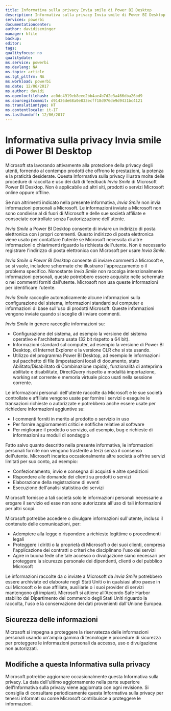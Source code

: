 ```yaml
---
title: Informativa sulla privacy Invia smile di Power BI Desktop
description: Informativa sulla privacy Invia smile di Power BI Desktop
services: powerbi
documentationcenter: 
author: davidiseminger
manager: kfile
backup: 
editor: 
tags: 
qualityfocus: no
qualitydate: 
ms.service: powerbi
ms.devlang: NA
ms.topic: article
ms.tgt_pltfrm: NA
ms.workload: powerbi
ms.date: 12/06/2017
ms.author: davidi
ms.openlocfilehash: ac0dc4919eb8eee2bb4ae4b7d2e3a466dba26bd9
ms.sourcegitcommit: d91436de68a0e833ecff18d976de9d9431bc4121
ms.translationtype: HT
ms.contentlocale: it-IT
ms.lasthandoff: 12/06/2017
---
```

# <a name="power-bi-desktop-send-a-smile-privacy-statement"></a>Informativa sulla privacy Invia smile di Power BI Desktop
Microsoft sta lavorando attivamente alla protezione della privacy degli utenti, fornendo al contempo prodotti che offrono le prestazioni, la potenza e la praticità desiderate. Questa Informativa sulla privacy illustra molte delle procedure di raccolta e uso dei dati di feedback *Invia Smile* di Microsoft Power BI Desktop. Non è applicabile ad altri siti, prodotti o servizi Microsoft online oppure offline.

Se non altrimenti indicato nella presente informativa, *Invia Smile* non invia informazioni personali a Microsoft. Le informazioni inviate a Microsoft non sono condivise al di fuori di Microsoft e delle sue società affiliate e consociate controllate senza l'autorizzazione dell'utente.

*Invia Smile* a Power BI Desktop consente di inviare un indirizzo di posta elettronica con i propri commenti. Questo indirizzo di posta elettronica viene usato per contattare l'utente se Microsoft necessita di altre informazioni o chiarimenti riguardo la richiesta dell'utente. Non è necessario registrare l'indirizzo di posta elettronica con Microsoft per usare *Invia Smile*.

*Invia Smile a Power BI Desktop* consente di inviare commenti a Microsoft e, se si vuole, includere schermate che illustrano l'apprezzamento o il problema specifico. Nonostante *Invia Smile* non raccolga intenzionalmente informazioni personali, queste potrebbero essere acquisite nelle schermate o nei commenti forniti dall'utente. Microsoft non usa queste informazioni per identificare l'utente.

*Invia Smile* raccoglie automaticamente alcune informazioni sulla configurazione del sistema, informazioni standard sul computer e informazioni di base sull'uso di prodotti Microsoft. Queste informazioni vengono inviate quando si sceglie di inviare commenti.

*Invia Smile* in genere raccoglie informazioni su:

* Configurazione del sistema, ad esempio la versione del sistema operativo e l'architettura usata (32 bit rispetto a 64 bit).
* Informazioni standard sul computer, ad esempio la versione di Power BI Desktop, di Internet Explorer e la versione CLR che si sta usando.
* Utilizzo del programma Power BI Desktop, ad esempio le informazioni sul pacchetto di file (impostazioni locali di documento, stato Abilitato/Disabilitato di Combinazione rapida), funzionalità di anteprima abilitate e disabilitate, DirectQuery rispetto a modalità importazione, working set corrente e memoria virtuale picco usati nella sessione corrente.

Le informazioni personali dell'utente raccolte da Microsoft e le sue società controllate e affiliate vengono usate per fornire i servizi o eseguire le transazioni richieste o autorizzate e potrebbero anche essere usate per richiedere informazioni aggiuntive su:

* I commenti forniti in merito al prodotto o servizio in uso
* Per fornire aggiornamenti critici e notifiche relative al software
* Per migliorare il prodotto o servizio, ad esempio, bug e richieste di informazioni su moduli di sondaggio

Fatto salvo quanto descritto nella presente informativa, le informazioni personali fornite non vengono trasferite a terzi senza il consenso dell'utente. Microsoft incarica occasionalmente altre società a offrire servizi limitati per suo conto, ad esempio:

* Confezionamento, invio e consegna di acquisti e altre spedizioni
* Rispondere alle domande dei clienti su prodotti o servizi
* Elaborazione della registrazione di eventi
* Esecuzione dell'analisi statistica dei servizi

Microsoft fornisce a tali società solo le informazioni personali necessarie a erogare il servizio ed esse non sono autorizzate all'uso di tali informazioni per altri scopi.

Microsoft potrebbe accedere o divulgare informazioni sull'utente, incluso il contenuto delle comunicazioni, per:

* Adempiere alla legge o rispondere a richieste legittime o procedimenti legali
* Proteggere i diritti o la proprietà di Microsoft o dei suoi clienti, compresa l'applicazione dei contratti o criteri che disciplinano l'uso dei servizi
* Agire in buona fede che tale accesso o divulgazione siano necessari per proteggere la sicurezza personale dei dipendenti, clienti o del pubblico Microsoft

Le informazioni raccolte da o inviate a Microsoft da *Invia Smile* potrebbero essere archiviate ed elaborate negli Stati Uniti o in qualsiasi altro paese in cui Microsoft o le sue affiliate, ausiliarie o i suoi provider di servizi mantengono gli impianti. Microsoft si attiene all'Accordo Safe Harbor stabilito dal Dipartimento del commercio degli Stati Uniti riguardo la raccolta, l'uso e la conservazione dei dati provenienti dall'Unione Europea.

## <a name="security-of-your-information"></a>Sicurezza delle informazioni
Microsoft si impegna a proteggere la riservatezza delle informazioni personali usando un'ampia gamma di tecnologie e procedure di sicurezza per proteggere le informazioni personali da accesso, uso o divulgazione non autorizzati.

## <a name="changes-to-this-privacy-statement"></a>Modifiche a questa Informativa sulla privacy
Microsoft potrebbe aggiornare occasionalmente questa Informativa sulla privacy. La data dell'ultimo aggiornamento nella parte superiore dell'Informativa sulla privacy viene aggiornata con ogni revisione. Si consiglia di consultare periodicamente questa Informativa sulla privacy per tenersi informati su come Microsoft contribuisce a proteggere le informazioni.

